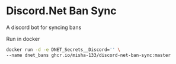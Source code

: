 # Discord.Net Ban Sync
A discord bot for syncing bans

Run in docker
```bash
docker run -d -e DNET_Secrets__Discord='' \
--name dnet_bans ghcr.io/misha-133/discord-net-ban-sync:master
```
